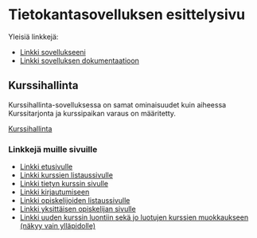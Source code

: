 # Tietokantasovelluksen esittelysivu

Yleisiä linkkejä:

* [Linkki sovellukseeni](http://timohaut.users.cs.helsinki.fi/kurssihallinta/)
* [Linkki sovelluksen dokumentaatioon](doc/dokumentaatio.pdf)

## Kurssihallinta

Kurssihallinta-sovelluksessa on samat ominaisuudet kuin aiheessa Kurssitarjonta ja kurssipaikan varaus on määritetty.

[Kurssihallinta](http://advancedkittenry.github.io/suunnittelu_ja_tyoymparisto/aiheet/Kurssitarjonta_ja_kurssipaikan_varaus.html) 

### Linkkejä muille sivuille

* [Linkki etusivulle](http://timohaut.users.cs.helsinki.fi/kurssihallinta/)
* [Linkki kurssien listaussivulle](http://timohaut.users.cs.helsinki.fi/kurssihallinta/kurssiLista)
* [Linkki tietyn kurssin sivulle](http://timohaut.users.cs.helsinki.fi/kurssihallinta/kurssiSivu)
* [Linkki kirjautumiseen](http://timohaut.users.cs.helsinki.fi/kurssihallinta/login)
* [Linkki opiskelijoiden listaussivulle](http://timohaut.users.cs.helsinki.fi/kurssihallinta/opiskelijaLista)
* [Linkki yksittäisen opiskelijan sivulle](http://timohaut.users.cs.helsinki.fi/kurssihallinta/opiskelijaSivu)
* [Linkki uuden kurssin luontiin sekä jo luotujen kurssien muokkaukseen (näkyy vain ylläpidolle)](http://timohaut.users.cs.helsinki.fi/kurssihallinta/uusiKurssi)
